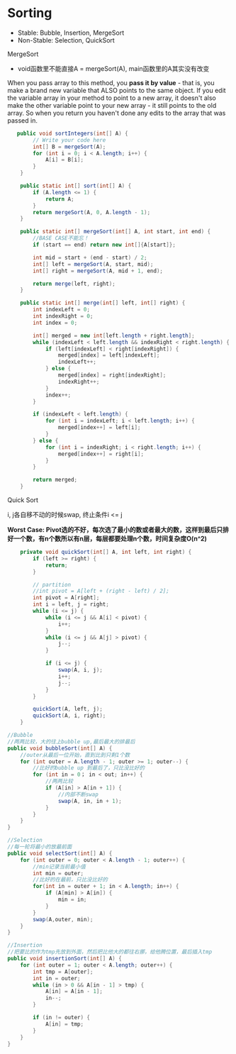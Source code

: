# Sorting

* Stable: Bubble, Insertion, MergeSort
* Non-Stable: Selection, QuickSort

MergeSort

* void函数里不能直接A = mergeSort\(A\), main函数里的A其实没有改变

When you pass array to this method, you **pass it by value** - that is, you make a brand new variable that ALSO points to the same object. If you edit the variable array in your method to point to a new array, it doesn't also make the other variable point to your new array - it still points to the old array. So when you return you haven't done any edits to the array that was passed in.

```java
   public void sortIntegers(int[] A) {
        // Write your code here
        int[] B = mergeSort(A);
        for (int i = 0; i < A.length; i++) {
            A[i] = B[i];
        }
    }

    public static int[] sort(int[] A) {
        if (A.length <= 1) {
            return A;
        }
        return mergeSort(A, 0, A.length - 1);
    }

    public static int[] mergeSort(int[] A, int start, int end) {
        //BASE CASE不能忘！
        if (start == end) return new int[]{A[start]};

        int mid = start + (end - start) / 2;
        int[] left = mergeSort(A, start, mid);
        int[] right = mergeSort(A, mid + 1, end);

        return merge(left, right);
    }

    public static int[] merge(int[] left, int[] right) {
        int indexLeft = 0;
        int indexRight = 0;
        int index = 0;

        int[] merged = new int[left.length + right.length];
        while (indexLeft < left.length && indexRight < right.length) {
            if (left[indexLeft] < right[indexRight]) {
                merged[index] = left[indexLeft];
                indexLeft++;
            } else {
                merged[index] = right[indexRight];
                indexRight++;
            }
            index++;
        }

        if (indexLeft < left.length) {
            for (int i = indexLeft; i < left.length; i++) {
                merged[index++] = left[i];
            }
        } else {
            for (int i = indexRight; i < right.length; i++) {
                merged[index++] = right[i];
            }
        }

        return merged;
    }
```

Quick Sort

i, j各自移不动的时候swap, 终止条件i &lt;= j

**Worst Case: Pivot选的不好，每次选了最小的数或者最大的数，这样到最后只排好一个数，有n个数所以有n层，每层都要处理n个数，时间复杂度O\(n^2\)**

```java
    private void quickSort(int[] A, int left, int right) {
        if (left >= right) {
            return;
        }

        // partition
        //int pivot = A[left + (right - left) / 2];
        int pivot = A[right];
        int i = left, j = right;
        while (i <= j) {
            while (i <= j && A[i] < pivot) {
                i++;
            }
            while (i <= j && A[j] > pivot) {
                j--;
            }

            if (i <= j) {
                swap(A, i, j);
                i++;
                j--;
            }
        }

        quickSort(A, left, j);
        quickSort(A, i, right);
    }
```

```java
//Bubble
//两两比较，大的往上bubble up,最后最大的排最后
public void bubbleSort(int[] A) {
    //outer从最后一位开始，直到比到只剩1个数
    for (int outer = A.length - 1; outer >= 1; outer--) {
        //比好的bubble up 到最后了，只比没比好的
        for (int in = 0； in < out; in++) {
            //两两比较
            if (A[in] > A[in + 1]) {
                //内部不断swap
                swap(A, in, in + 1);
            }
        }
    }
}

//Selection
//每一轮将最小的放最前面
public void selectSort(int[] A) {
    for (int outer = 0; outer < A.length - 1; outer++) {
        //min记录当前最小值
        int min = outer;
        //比好的在最前，只比没比好的
        for(int in = outer + 1; in < A.length; in++) {
            if (A[min] > A[in]) {
                min = in;
            }
        }
        swap(A,outer, min);
    }
}

//Insertion
//把要比的作为tmp先放到外面，然后把比他大的都往右挪，给他腾位置，最后插入tmp
public void insertionSort(int[] A) {
    for (int outer = 1; outer < A.length; outer++) {
        int tmp = A[outer];
        int in = outer;
        while (in > 0 && A[in - 1] > tmp) {
            A[in] = A[in - 1];
            in--;
        }

        if (in != outer) {
            A[in] = tmp;
        }
    }
}
```



